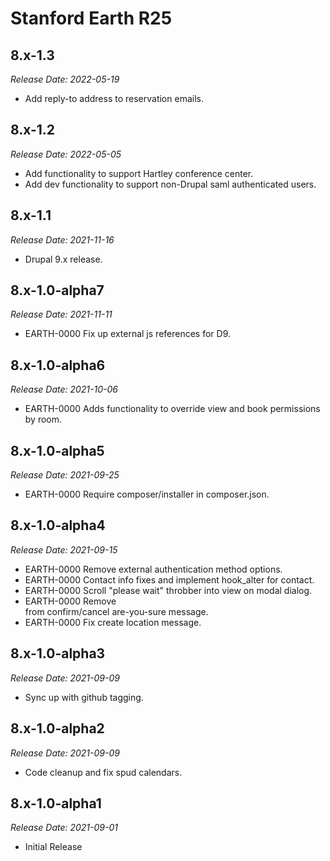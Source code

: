 # Stanford Earth R25

8.x-1.3
-------------------------------------------------------------------------
_Release Date: 2022-05-19_

- Add reply-to address to reservation emails.

8.x-1.2
-------------------------------------------------------------------------
_Release Date: 2022-05-05_

- Add functionality to support Hartley conference center.
- Add dev functionality to support non-Drupal saml authenticated users.

8.x-1.1
-------------------------------------------------------------------------
_Release Date: 2021-11-16_

- Drupal 9.x release.

8.x-1.0-alpha7
-------------------------------------------------------------------------
_Release Date: 2021-11-11_

- EARTH-0000 Fix up external js references for D9.

8.x-1.0-alpha6
-------------------------------------------------------------------------
_Release Date: 2021-10-06_

- EARTH-0000 Adds functionality to override view and book permissions by room.

8.x-1.0-alpha5
-------------------------------------------------------------------------
_Release Date: 2021-09-25_

- EARTH-0000 Require composer/installer in composer.json.

8.x-1.0-alpha4
-------------------------------------------------------------------------
_Release Date: 2021-09-15_

- EARTH-0000 Remove external authentication method options.
- EARTH-0000 Contact info fixes and implement hook_alter for contact.
- EARTH-0000 Scroll "please wait" throbber into view on modal dialog.
- EARTH-0000 Remove <br /> from confirm/cancel are-you-sure message.
- EARTH-0000 Fix create location message.

8.x-1.0-alpha3
--------------------------------------------------------------------------------
_Release Date: 2021-09-09_

- Sync up with github tagging.

8.x-1.0-alpha2
--------------------------------------------------------------------------------
_Release Date: 2021-09-09_

- Code cleanup and fix spud calendars.

8.x-1.0-alpha1
--------------------------------------------------------------------------------
_Release Date: 2021-09-01_

- Initial Release
